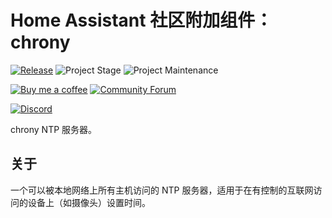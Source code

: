 # Home Assistant 社区附加组件：chrony

[![Release][release-shield]][release] ![Project Stage][project-stage-shield] ![Project Maintenance][maintenance-shield]

[![Buy me a coffee][buymeacoffee-shield]][buymeacoffee] [![Community Forum][forum-shield]][forum]

[![Discord][discord-shield]][discord]

chrony NTP 服务器。

## 关于

一个可以被本地网络上所有主机访问的 NTP 服务器，适用于在有控制的互联网访问的设备上（如摄像头）设置时间。

[buymeacoffee-shield]: https://www.buymeacoffee.com/assets/img/guidelines/download-assets-sm-2.svg
[buymeacoffee]: https://www.buymeacoffee.com/sinclairpaul
[discord-shield]: https://img.shields.io/discord/478094546522079232.svg
[discord]: https://discord.me/hassioaddons
[forum-shield]: https://img.shields.io/badge/community-forum-brightgreen.svg
[forum]: https://community.home-assistant.io/?u=frenck
[maintenance-shield]: https://img.shields.io/maintenance/yes/2025.svg
[project-stage-shield]: https://img.shields.io/badge/project%20stage-production%20ready-brightgreen.svg
[release-shield]: https://img.shields.io/badge/version-v5.1.0-blue.svg
[release]: https://github.com/hassio-addons/addon-chrony/tree/v5.1.0